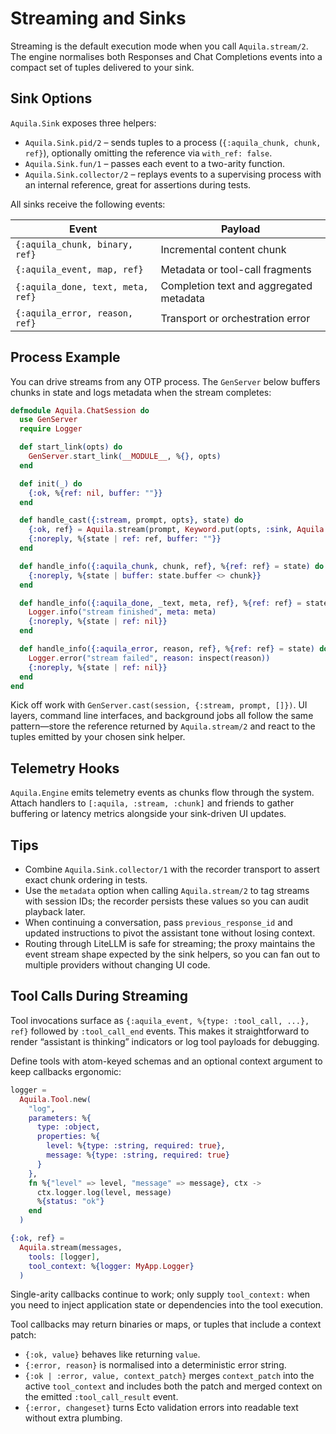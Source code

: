 # Streaming and Sinks

Streaming is the default execution mode when you call `Aquila.stream/2`. The
engine normalises both Responses and Chat Completions events into a compact
set of tuples delivered to your sink.

## Sink Options

`Aquila.Sink` exposes three helpers:

- `Aquila.Sink.pid/2` – sends tuples to a process (`{:aquila_chunk, chunk, ref}`),
  optionally omitting the reference via `with_ref: false`.
- `Aquila.Sink.fun/1` – passes each event to a two-arity function.
- `Aquila.Sink.collector/2` – replays events to a supervising process with an
  internal reference, great for assertions during tests.

All sinks receive the following events:

| Event | Payload |
| --- | --- |
| `{:aquila_chunk, binary, ref}` | Incremental content chunk |
| `{:aquila_event, map, ref}` | Metadata or tool-call fragments |
| `{:aquila_done, text, meta, ref}` | Completion text and aggregated metadata |
| `{:aquila_error, reason, ref}` | Transport or orchestration error |

## Process Example

You can drive streams from any OTP process. The `GenServer` below buffers
chunks in state and logs metadata when the stream completes:

```elixir
defmodule Aquila.ChatSession do
  use GenServer
  require Logger

  def start_link(opts) do
    GenServer.start_link(__MODULE__, %{}, opts)
  end

  def init(_) do
    {:ok, %{ref: nil, buffer: ""}}
  end

  def handle_cast({:stream, prompt, opts}, state) do
    {:ok, ref} = Aquila.stream(prompt, Keyword.put(opts, :sink, Aquila.Sink.pid(self())))
    {:noreply, %{state | ref: ref, buffer: ""}}
  end

  def handle_info({:aquila_chunk, chunk, ref}, %{ref: ref} = state) do
    {:noreply, %{state | buffer: state.buffer <> chunk}}
  end

  def handle_info({:aquila_done, _text, meta, ref}, %{ref: ref} = state) do
    Logger.info("stream finished", meta: meta)
    {:noreply, %{state | ref: nil}}
  end

  def handle_info({:aquila_error, reason, ref}, %{ref: ref} = state) do
    Logger.error("stream failed", reason: inspect(reason))
    {:noreply, %{state | ref: nil}}
  end
end
```

Kick off work with `GenServer.cast(session, {:stream, prompt, []})`. UI layers,
command line interfaces, and background jobs all follow the same pattern—store
the reference returned by `Aquila.stream/2` and react to the tuples emitted by
your chosen sink helper.

## Telemetry Hooks

`Aquila.Engine` emits telemetry events as chunks flow through the system. Attach
handlers to `[:aquila, :stream, :chunk]` and friends to gather buffering or
latency metrics alongside your sink-driven UI updates.

## Tips

- Combine `Aquila.Sink.collector/1` with the recorder transport to assert exact
  chunk ordering in tests.
- Use the `metadata` option when calling `Aquila.stream/2` to tag streams with
  session IDs; the recorder persists these values so you can audit playback
  later.
- When continuing a conversation, pass `previous_response_id` and updated
  instructions to pivot the assistant tone without losing context.
- Routing through LiteLLM is safe for streaming; the proxy maintains the
  event stream shape expected by the sink helpers, so you can fan out to
  multiple providers without changing UI code.

## Tool Calls During Streaming

Tool invocations surface as `{:aquila_event, %{type: :tool_call, ...}, ref}`
followed by `:tool_call_end` events. This makes it straightforward to render
“assistant is thinking” indicators or log tool payloads for debugging.

Define tools with atom-keyed schemas and an optional context argument to keep
callbacks ergonomic:

```elixir
logger =
  Aquila.Tool.new(
    "log",
    parameters: %{
      type: :object,
      properties: %{
        level: %{type: :string, required: true},
        message: %{type: :string, required: true}
      }
    },
    fn %{"level" => level, "message" => message}, ctx ->
      ctx.logger.log(level, message)
      %{status: "ok"}
    end
  )

{:ok, ref} =
  Aquila.stream(messages,
    tools: [logger],
    tool_context: %{logger: MyApp.Logger}
  )
```

Single-arity callbacks continue to work; only supply `tool_context:` when you
need to inject application state or dependencies into the tool execution.

Tool callbacks may return binaries or maps, or tuples that include a context
patch:

- `{:ok, value}` behaves like returning `value`.
- `{:error, reason}` is normalised into a deterministic error string.
- `{:ok | :error, value, context_patch}` merges `context_patch` into the active
  `tool_context` and includes both the patch and merged context on the emitted
  `:tool_call_result` event.
- `{:error, changeset}` turns Ecto validation errors into readable text without
  extra plumbing.
